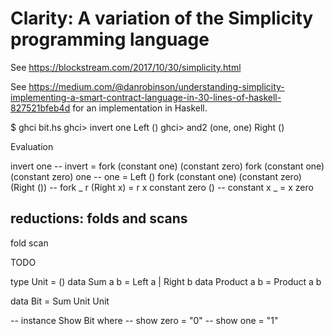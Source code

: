 # Clarity: A variation of the Simplicity programming language 

See https://blockstream.com/2017/10/30/simplicity.html

See https://medium.com/@danrobinson/understanding-simplicity-implementing-a-smart-contract-language-in-30-lines-of-haskell-827521bfeb4d for an implementation
in Haskell.

$ ghci bit.hs
ghci> invert one
Left ()
ghci> and2 (one, one)
Right ()

Evaluation

invert one
-- invert = fork (constant one) (constant zero) 
fork (constant one) (constant zero) one
-- one = Left ()
fork (constant one) (constant zero) (Right ())
-- fork _ r (Right x) = r x
constant zero ()
-- constant x _ = x
zero 

## reductions: folds and scans

fold
scan

TODO

type Unit = ()
data Sum a b = Left a | Right b
data Product a b = Product a b

data Bit = Sum Unit Unit


-- instance Show Bit where
--    show zero = "0"
--    show one  = "1"

